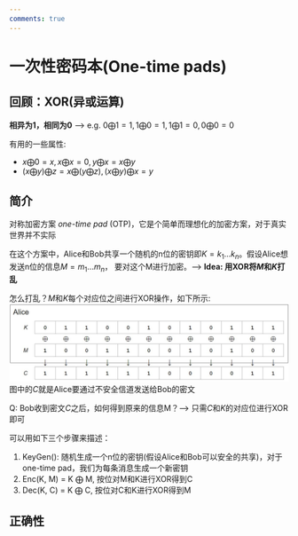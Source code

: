 ```yaml
---
comments: true
---
```


# 一次性密码本(One-time pads)

## 回顾：XOR(异或运算)
**相异为1，相同为0** -->  e.g. $0 \bigoplus 1 = 1, 1 \bigoplus 0 = 1,1 \bigoplus 1 = 0,0 \bigoplus 0 = 0$

有用的一些属性: 

- $x \bigoplus 0 = x, x \bigoplus x = 0, y \bigoplus x = x \bigoplus y$
- $(x \bigoplus y) \bigoplus z = x \bigoplus (y \bigoplus z), (x \bigoplus y) \bigoplus x = y$

## 简介
对称加密方案 *one-time pad* (OTP)，它是个简单而理想化的加密方案，对于真实世界并不实际

在这个方案中，Alice和Bob共享一个随机的n位的密钥即$K = k_1...k_n$。假设Alice想发送n位的信息$M = m_1...m_n$， 要对这个M进行加密。--> **Idea: 用XOR将$M$和$K$打乱**

怎么打乱？$M$和$K$每个对应位之间进行XOR操作，如下所示:
![](./assets/Snipaste_2024-01-01_17-34-43.jpg)
图中的$C$就是Alice要通过不安全信道发送给Bob的密文

Q: Bob收到密文$C$之后，如何得到原来的信息M？--> 只需$C$和$K$的对应位进行XOR即可

可以用如下三个步骤来描述：

1. KeyGen(): 随机生成一个n位的密钥(假设Alice和Bob可以安全的共享)，对于one-time pad，我们为每条消息生成一个新密钥
2. Enc(K, M) = K $\bigoplus$ M, 按位对M和K进行XOR得到C
3. Dec(K, C) = K $\bigoplus$ C, 按位对C和K进行XOR得到M

## 正确性